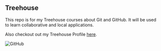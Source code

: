 ## Treehouse 

This repo is for my Treehouse courses about Git and GitHub. It will be used to learn collaborative and local applications.

Also checkout out my Treehouse Profile [here]( https://teamtreehouse.com/jr25 ).

![GitHub](https://user-images.githubusercontent.com/50394223/57505173-27d93b00-72ac-11e9-8518-dcd1e352ec9b.jpeg)

